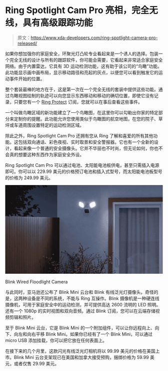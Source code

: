 # Ring Spotlight Cam Pro 亮相，完全无线，具有高级跟踪功能

> 原文：<https://www.xda-developers.com/ring-spotlight-camera-pro-released/>

如果你想加强你的家庭安全，环聚光灯凸轮专业看起来是一个诱人的选择。包装一个完全无线的设计与所有的跟踪软件，你可能会需要，它看起来非常适合家庭安全网络。由于内置雷达，它具有 3D 运动检测功能，这有助于该公司的“鸟瞰”功能。此功能显示画中画布局，显示移动路径和亮起的灰点，以便您可以看到触发它的运动事件开始的位置。

整个套装最棒的地方在于，这是第一次在一个完全无线的套装中提供这些功能。通过鸟瞰视图绘制的轨迹可以向您显示东西移动和移动的确切位置，即使它没有记录，只要您有一个 [Ring Protect](https://www.xda-developers.com/do-you-need-ring-protect/) 订阅，您就可以在事后查看这些事件。

一个叫做鸟瞰区域的新功能建立了一个鸟瞰图，在这里你可以勾勒出你家的特定部分来定制你的提醒。此功能允许您使用类似于鸟瞰图的航空地图，在您的院子、草坪或车道周围设置特定的运动检测区域。

除此之外，Ring Spotlight Cam Pro 还拥有您从 Ring 了解和喜爱的所有其他功能。这包括双向通话、彩色夜视、实时取景和安全警报器。它也有一个全新的设计，看起来像一个普通的安全摄像头。它并不华丽也不时尚，但无论如何，你也不会真的想要这种东西作为家庭安全外设。

Ring Spotlight Cam Pro 可以通过电池、太阳能电池板供电，甚至只需插入电源即可。你可以以 229.99 美元的价格预订电池和插入式型号，而太阳能电池板型号的价格为 249.99 美元。

 <picture>![Blink Wired Floodlight Camera](img/0fad1236552804a6e46c2fe2f328408a.png)</picture> 

Blink Wired Floodlight Camera

与此同时，亚马逊还公布了 Blink Mini 云台和 Blink 有线泛光灯摄像头。奇怪的是，这两种设备是不同的系统，不能与 Ring 互操作。Blink 摄像机是一种硬连线摄像机，可用于家庭安全中的运动检测，并可提供高达 2600 流明的 LED 照明。还有一个 1080p 的实时视图和双向音频。通过 Blink 订阅，您可以在云端存储视频剪辑和照片。

至于 Blink Mini 云台，它是 Blink Mini 的一个附加组件，可以让你远程向上、向下、向左和向右平移 Blink Mini。如果你已经有了一个 Blink Mini，可以通过 micro USB 添加挂载，你可以把它放在任何表面上。

在接下来的几个月里，这款闪光有线泛光灯相机将以 99.99 美元的价格在美国上市。Blink Mini 云台支架现已在美国和加拿大接受预购，捆绑价格为 59.99 美元，或者仅售 29.99 美元。